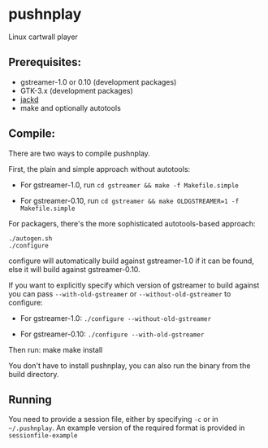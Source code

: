 pushnplay
=========

Linux cartwall player

Prerequisites:
--------------
  * gstreamer-1.0 or 0.10 (development packages)
  * GTK-3.x (development packages)
  * [jackd](http://jackaudio.org)
  * make and optionally autotools


Compile:
--------
There are two ways to compile pushnplay.

First, the plain and simple approach without autotools:

  * For gstreamer-1.0, run
    `cd gstreamer && make -f Makefile.simple`

  * For gstreamer-0.10, run
    `cd gstreamer && make OLDGSTREAMER=1 -f Makefile.simple`

For packagers, there's the more sophisticated autotools-based approach:

    ./autogen.sh
    ./configure

configure will automatically build against gstreamer-1.0 if it can
be found, else it will build against gstreamer-0.10.

If you want to explicitly specify which version of gstreamer to build
against you can pass `--with-old-gstreamer` or `--without-old-gstreamer` to
configure:


  * For gstreamer-1.0:
    `./configure --without-old-gstreamer`

  * For gstreamer-0.10:
    `./configure --with-old-gstreamer`

Then run:
    make
    make install

You don't have to install pushnplay, you can also run the binary from
the build directory.

Running
-------
You need to provide a session file, either by specifying `-c` or in
`~/.pushnplay`. An example version of the required format is provided in
`sessionfile-example`
